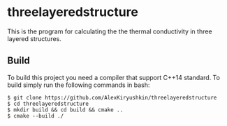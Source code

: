 # threelayeredstructure

This is the program for calculating the the thermal conductivity in three layered structures.

## Build 

To build this project you need a compiler that support C++14 standard. To build simply run the following commands in bash:
	
	$ git clone https://github.com/AlexKiryushkin/threelayeredstructure
	$ cd threelayeredstructure
	$ mkdir build && cd build && cmake ..
	$ cmake --build ./
